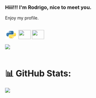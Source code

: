 ### Hiii!!! I'm Rodrigo, nice to meet you.

Enjoy my profile.

 <div style="display: inline_block"><br>
  <img align="center" height="30" width="40" src="https://raw.githubusercontent.com/devicons/devicon/master/icons/python/python-original.svg">
  <img align="center" height="30" width="40" src="https://cdn.jsdelivr.net/gh/devicons/devicon@latest/icons/vscode/vscode-original.svg" />
  <img align="center" height="30" width="40" src="https://cdn-icons-png.flaticon.com/512/732/732190.png" />
</div>
  <br>
<div>
  <a href="https://www.linkedin.com/in/rodrigo-felipe-1b4992233/" target="_blank"><img src="https://img.shields.io/badge/-LinkedIn-%230077B5?style=for-the-badge&logo=linkedin&logoColor=white" target="_blank"></a> 
</div>
 
  <br>


# :bar_chart: GitHub Stats:
![](https://github-readme-streak-stats.herokuapp.com/?user=RodrigoFRJunior&theme=dark&hide_border=false)<br/>  
